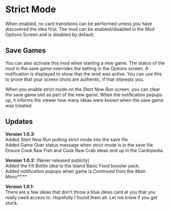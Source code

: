 # Strict Mode
When enabled, no card transitions can be performed unless you have discovered the idea first.
The mod can be enabled/disabled in the Mod Options Screen and is disabled by default.

## Save Games
You can also activate this mod when starting a new game. The status of the mod in the save game overrides the setting in the Options screen.
A notification is displayed to show that the mod was active. You can use this to prove that your screen shots are authentic, if that interests you.

When you enable strict mode on the *Start New Run* screen, you can clear the save game slot as part of the new game.
When the notification popups up, it informs the viewer how many ideas were known when the save game was created.

## Updates
**Version 1.0.3:**<br/> 
Added *Start New Run* putting strict mode into the save file<br/>
Added Game Over status message when strict mode is in the save file<br/>
Ensure Cook Raw Fish and Cook Raw Crab ideas end up in the Cardopedia

**Version 1.0.2:** (Never released publicly)<br/>
Added the Fill Bottle idea to the Island Basic Food booster pack.<br/>
Added notification popups when game is *Continued* from the *Main Menu***.**

**Version 1.0.1:**<br/>
There are a few ideas that don't throw a blue ideas card at you that you really need access to. Hopefully I found them all. Let me know if you get stuck.
